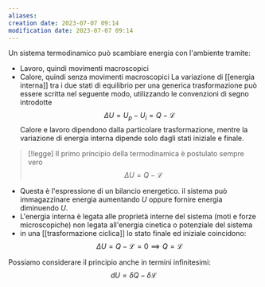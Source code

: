 ```yaml
---
aliases: 
creation date: 2023-07-07 09:14
modification date: 2023-07-07 09:14
---
```


 
Un sistema termodinamico può scambiare energia con l'ambiente tramite:
- Lavoro, quindi movimenti macroscopici
- Calore, quindi senza movimenti macroscopici
La variazione di [[energia interna]] tra i due stati di equilibrio per una generica trasformazione può essere scritta nel seguente modo, utilizzando le convenzioni di segno introdotte
$$ \Delta U = U_{p} - U_{i} = Q - \mathcal{L} $$
Calore e lavoro dipendono dalla particolare trasformazione, mentre la variazione di energia interna dipende solo dagli stati iniziale e finale.

>[!legge]
>Il primo principio della termodinamica è postulato sempre vero
>$$ \Delta U = Q - \mathcal{L} $$


- Questa è l'espressione di un bilancio energetico. il sistema può immagazzinare energia aumentando $U$ oppure fornire energia diminuendo $U$.
- L'energia interna è legata alle proprietà interne del sistema (moti e forze microscopiche) non legata all'energia cinetica o potenziale del sistema
- in una [[trasformazione ciclica]] lo stato finale ed iniziale coincidono:
  $$ \Delta U = Q - \mathcal{L} = 0 \implies Q = \mathcal{L} $$

Possiamo considerare il principio anche in termini infinitesimi:
$$ d U = \delta Q - \delta \mathcal{L} $$
